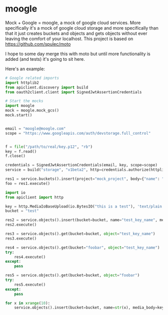 moogle
======

Mock + Google = moogle,  a mock of google cloud services.  More specifically it's a mock of google cloud storage and more specifically than that it just creates buckets and objects and gets objects without ever leaving the comfort of your localhost.  This project is based on https://github.com/spulec/moto

I hope to some day merge this with moto but until more functionality is added (and tests) it's going to sit here.

Here's an example:

```python
# Google related imports
import httplib2
from apiclient.discovery import build
from oauth2client.client import SignedJwtAssertionCredentials

# Start the mocks
import moogle
mock = moogle.mock_gcs()
mock.start()


email = "moogle@moogle.com"
scope = "https://www.googleapis.com/auth/devstorage.full_control"


f = file("/path/to/real/key.p12", "rb")
key = f.read()
f.close()

credentials = SignedJwtAssertionCredentials(email, key, scope=scope)
service = build("storage", "v1beta2", http=credentials.authorize(httplib2.Http()))

res1 = service.buckets().insert(project="mock_project", body={"name": "test"})
foo = res1.execute()

import io
from apiclient import http

key = http.MediaIoBaseUpload(io.BytesIO("this is a test"), 'text/plain')
bucket = "test"

res2 = service.objects().insert(bucket=bucket, name="test_key_name", media_body=key)
res2.execute()

res3 = service.objects().get(bucket=bucket, object="test_key_name")
res3.execute()

res4 = service.objects().get(bucket="foobar", object="test_key_name")
try:
    res4.execute()
except:
    pass

res5 = service.objects().get(bucket=bucket, object="foobar")
try:
    res5.execute()
except:
    pass

for x in xrange(10):
    service.objects().insert(bucket=bucket, name=str(x), media_body=key).execute()
```
